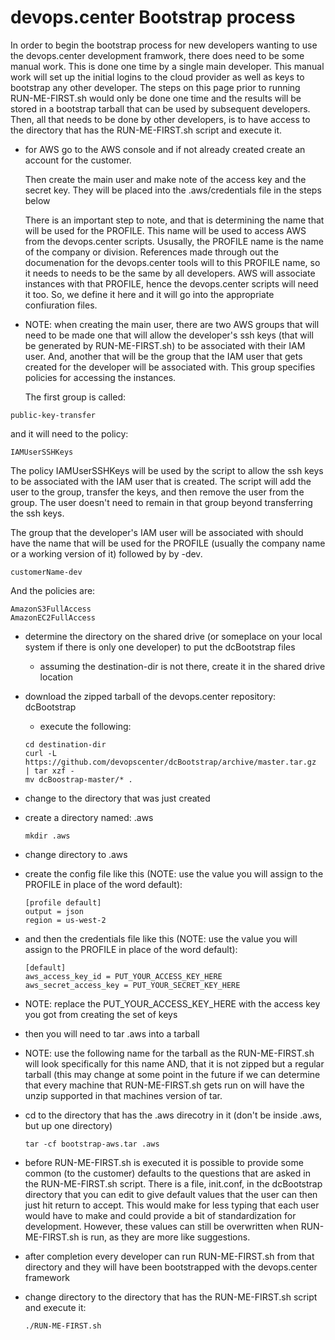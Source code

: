 # devops.center Bootstrap process

In order to begin the bootstrap process for new developers wanting to use the devops.center
development framwork, there does need to be some manual work.  This is done one time by a single main
developer.  This manual work will set up the initial logins to the cloud provider as well as keys to
bootstrap any other developer.  The steps on this page prior to running RUN-ME-FIRST.sh would only be
done one time and the results will be stored in a bootstrap tarball that can be used by subsequent 
developers.  Then, all that needs to be done by other developers, is to have access to the directory that
has the RUN-ME-FIRST.sh script and execute it. 

- for AWS go to the AWS console and if not already created create an account for the
  customer.  
  
  Then create the main user and make note of the access key and the secret
  key. They will be placed into the .aws/credentials file in the steps below 

  There is an important step to note, and that is determining the name that
  will be used for the PROFILE.  This name will be used to access AWS from the
  devops.center scripts.  Ususally, the PROFILE name is the name of the company or 
  division. References made through out the documenation for the devops.center tools
  will to this PROFILE name, so it needs to needs to be the same by all developers. 
  AWS will associate instances with that PROFILE, hence the devops.center scripts will
  need it too.  So, we define it here and it will go into the appropriate confiuration
  files. 
  
- NOTE: when creating the main user, there are two AWS groups that will need to be made one
  that will allow the developer's ssh keys (that will be generated by RUN-ME-FIRST.sh) to 
  be associated with their IAM user.  And, another that will be the group that the IAM 
  user that gets created for the developer will be associated with.  This group specifies 
  policies for accessing the instances.

  The first group is called:

```
public-key-transfer
```

  and it will need to the policy:

```
IAMUserSSHKeys
```

  The policy IAMUserSSHKeys will be used by the script to allow the ssh keys to be associated
  with the IAM user that is created.  The script will add the user to the group, transfer the
  keys, and then remove the user from the group.  The user doesn't need to remain in that group
  beyond transferring the ssh keys.

  The group that the developer's IAM user will be associated with should have the 
  name that will be used for the PROFILE (usually the company name or a working version of it) 
  followed by by -dev. 

```
customerName-dev
```

   And the policies are:

```
AmazonS3FullAccess
AmazonEC2FullAccess
```

- determine the directory on the shared drive (or someplace on your local system if there is only one
developer) to put the dcBootstrap files
    - assuming the destination-dir is not there, create it in the shared drive location
- download the zipped tarball of the devops.center repository: dcBootstrap
    - execute the following:

    ```
    cd destination-dir
    curl -L https://github.com/devopscenter/dcBootstrap/archive/master.tar.gz  | tar xzf -
    mv dcBoostrap-master/* .
    ```

- change to the directory that was just created 
- create a directory named: .aws

    ```
    mkdir .aws
    ```

- change directory to .aws
- create the config file like this (NOTE: use the value you will assign to the PROFILE in
  place of the word default):

    ```
    [profile default]
    output = json
    region = us-west-2
    ```

- and then the credentials file like this (NOTE: use the value you will assign to 
  the PROFILE in place of the word default):

    ```
    [default]
    aws_access_key_id = PUT_YOUR_ACCESS_KEY_HERE
    aws_secret_access_key = PUT_YOUR_SECRET_KEY_HERE
    ```

- NOTE: replace the PUT_YOUR_ACCESS_KEY_HERE with the access key you got from creating the set of keys

- then you will need to tar .aws into a tarball
- NOTE: use the following name for the tarball as the RUN-ME-FIRST.sh will look specifically for this name
        AND, that it is not zipped but a regular tarball (this may change at some point in the future if we 
        can determine that every machine that RUN-ME-FIRST.sh gets run on will have the unzip supported in
        that machines version of tar.

- cd to the directory that has the .aws direcotry in it (don't be inside .aws, but up one directory)

    ```
    tar -cf bootstrap-aws.tar .aws
    ```

- before RUN-ME-FIRST.sh is executed it is possible to provide some common (to the customer) defaults to
  the questions that are asked in the RUN-ME-FIRST.sh script.  There is a file, init.conf, in the dcBootstrap
  directory that you can edit to give default values that the user can then just hit return to accept.  This
  would make for less typing that each user would have to make and could provide a bit of standardization 
  for development.  However, these values can still be overwritten when RUN-ME-FIRST.sh is run, as they are 
  more like suggestions.

- after completion every developer can run RUN-ME-FIRST.sh from that directory and they will have been 
  bootstrapped with the devops.center framework

- change directory to the directory that has the RUN-ME-FIRST.sh script and execute it:

    ```
    ./RUN-ME-FIRST.sh
    ```
    


